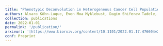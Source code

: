 ```yaml
---
title: "Phenotypic Deconvolution in Heterogeneous Cancer Cell Populations Using Drug Screening Data"
authors: Alvaro Köhn-Luque, Even Moa Myklebust, Dagim Shiferaw Tadele, Mariaserena Giliberto, Jasmine Noory, Elise Harivel, Polina Arsenteva, Shannon M Mumenthaler, Fredrik Hellem Schjesvold, Kjetil Taskén, Jorrit Enserink, Kevin Leder, Arnoldo Frigessi, Jasmine Foo.
collection: publications
date: 2022-01-01
permalink: '/publication/'
arxivurl: '[https://www.biorxiv.org/content/10.1101/2022.01.17.476604v2]'
conf: Preprint
---
```

